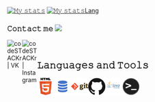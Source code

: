 [![𝙼𝚢 𝚜𝚝𝚊𝚝𝚜](https://github-readme-stats.vercel.app/api?username=ferius057&show_icons=true&theme=radical)](https://github.com/ferius057)
[![𝙼𝚢 𝚜𝚝𝚊𝚝𝚜Lang](https://github-readme-stats.vercel.app/api/top-langs/?username=ferius057&layout=compact&theme=radical)](https://github.com/ferius057)


### 𝙲𝚘𝚗𝚝𝚊𝚌𝚝 𝚖𝚎 [<img src="https://media1.tenor.com/images/c925511d32350cc04411756d623ebad6/tenor.gif" width="100">](https://github.com/ferius057)

[<img align="left" alt="codeSTACKr | VK" width="35px" src="https://cdn.jsdelivr.net/npm/simple-icons@v3/icons/vk.svg" />][vk]
[<img align="left" alt="codeSTACKr | Instagram" width="35px" src="https://cdn.jsdelivr.net/npm/simple-icons@v3/icons/telegram.svg" />][telegram]

<br/>

## 𝙻𝚊𝚗𝚐𝚞𝚊𝚐𝚎𝚜 𝚊𝚗𝚍 𝚃𝚘𝚘𝚕𝚜

<img align="left" alt="HTML5" width="40px" src="https://raw.githubusercontent.com/github/explore/80688e429a7d4ef2fca1e82350fe8e3517d3494d/topics/html/html.png" />
<img align="left" alt="SQL" width="40px" src="https://raw.githubusercontent.com/github/explore/80688e429a7d4ef2fca1e82350fe8e3517d3494d/topics/sql/sql.png" />
<img align="left" alt="Git" width="40px" src="https://raw.githubusercontent.com/github/explore/80688e429a7d4ef2fca1e82350fe8e3517d3494d/topics/git/git.png" />
<img align="left" alt="GitHub" width="40px" src="https://raw.githubusercontent.com/github/explore/78df643247d429f6cc873026c0622819ad797942/topics/github/github.png" />
<img align="left" alt="Java" width="40px" src="https://raw.githubusercontent.com/github/explore/80688e429a7d4ef2fca1e82350fe8e3517d3494d/topics/java/java.png" />
<img align="left" alt="Terminal" width="40px" src="https://raw.githubusercontent.com/github/explore/80688e429a7d4ef2fca1e82350fe8e3517d3494d/topics/terminal/terminal.png" />

<br/>

[vk]: https://vk.com/ferius_057
[telegram]: https://t.me/ferius_057
